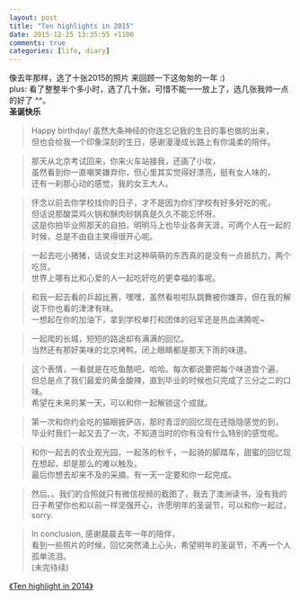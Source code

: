 ```yaml
---
layout: post
title: "Ten highlights in 2015"
date: 2015-12-25 13:35:55 +1100
comments: true
categories: [life, diary]
---
```


像去年那样，选了十张2015的照片 来回顾一下这匆匆的一年 :)      
plus: 看了整整半个多小时，选了几十张，可惜不能一一放上了，选几张我帅一点的好了 ^^。        
**圣诞快乐**<i class="fa fa-heart"></i>   

<!--more-->
   


> Happy birthday! 虽然大条神经的你连忘记我的生日的事也做的出来，    
但也会给我一个印象深刻的生日，感谢漫漫成长路上有你温柔的陪伴。    
<img class="lazy" style="max-height:400px"   
data-original="/images/blog/151225_ten_highlight_2015/1.jpg">   


> 那天从北京考试回来，你来火车站接我，还画了小妆，   
虽然看到你一直嘲笑嫌弃你，但心里其实觉得好漂亮，挺有女人味的，    
还有一刹那心动的感觉，我的女王大人。      
<img class="lazy" style="max-height:530px"  
data-original="/images/blog/151225_ten_highlight_2015/3.jpg">   


> 怀念以前去你学校找你的日子，才不是因为你们学校有好多好吃的呢，    
但话说那酸菜鸡火锅和酥肉砂锅真是久久不能忘怀呀。    
这是你拍毕业照那天的自拍，明明马上也毕业各奔天涯，可两个人在一起的时候，总是不由自主笑得很开心呢。  
<img class="lazy" style="max-height:400px"  
data-original="/images/blog/151225_ten_highlight_2015/4.JPG">   


> 一起去吃小猪猪，话说女生对这种萌萌的东西真的是没有一点抵抗力，两个吃货。   
世界上哪有比和心爱的人一起吃好吃的更幸福的事呢。   
<img class="lazy" style="max-height:530px"  
data-original="/images/blog/151225_ten_highlight_2015/5.JPG">   


> 和我一起去看的乒超比赛，嘿嘿，虽然看啦啦队跳舞被你嫌弃，但在我的解说下你也看的津津有味。    
一想起在你的加油下，拿到学校单打和团体的冠军还是热血沸腾呢~        
<img class="lazy" style="max-height:400px"  
data-original="/images/blog/151225_ten_highlight_2015/6.JPG">   


> 一起爬的长城，短短的路途却有满满的回忆。   
当然还有那好美味的北京烤鸭，闭上眼睛都是那天下雨的味道。    
<img class="lazy" style="max-height:400px"  
data-original="/images/blog/151225_ten_highlight_2015/7.JPG">   


> 这个表情，一看就是在吃鱼酷吧，哈哈。每次都说要把每个味道尝个遍，   
但总是点了我们最爱的黄金酸辣，直到毕业的时候也只完成了三分之二的口味。   
希望在未来的某一天，可以和你一起解锁这个成就。      
<img class="lazy" style="max-height:530px"  
data-original="/images/blog/151225_ten_highlight_2015/8.JPG">   


> 第一次和你约会吃的猫眼披萨店，那时青涩的回忆现在还隐隐感觉的到，   
毕业时我们一起又去了一次，不知道当时的你有没有什么特别的感觉呢。       
<img class="lazy" style="max-height:400px"  
data-original="/images/blog/151225_ten_highlight_2015/9.JPG">   


> 和你一起去的农业观光园，一起荡的秋千，一起骑的脚踏车，甜蜜的回忆现在想起，却是那么的难以触及。    
最后你想去却来不及的采摘，有一天一定要和你一起完成。   
<img class="lazy" style="max-height:530px"  
data-original="/images/blog/151225_ten_highlight_2015/11.JPG">   


> 然后。。我们的合照就只有微信视频的截图了，我去了澳洲读书，没有我的日子希望你也和以前一样坚强开心，许愿明年的圣诞节，可以和你一起过，sorry.     
<img class="lazy" style="max-height:600px"  
data-original="/images/blog/151225_ten_highlight_2015/10.PNG">   


> In conclusion, 感谢晨晨去年一年的陪伴，   
看到一些照片的时候，回忆突然涌上心头，希望明年的圣诞节，不再一个人孤单流泪。      
(未完待续)   


[《Ten highlight in 2014》](/blog/20150106/ten-highlights-in-2014/)



<audio autoplay="autopaly" >
  <source src="http://opetwnn9x.bkt.clouddn.com/luck.mp3" type="audio/mp3" />
</audio>


<style type="text/css">
	body {
		background-color: dark;
		margin: 0px;
		overflow: hidden;
	}
</style>

<script type="text/javascript" src="/lib/3dsnow/ThreeCanvas.js"></script>
<script type="text/javascript" src="/lib/3dsnow/Snow.js"></script>
<script>

	var SCREEN_WIDTH = window.innerWidth;
	var SCREEN_HEIGHT = window.innerHeight;

	var container;

	var particle;

	var camera;
	var scene;
	var renderer;

	var mouseX = 0;
	var mouseY = 0;

	var windowHalfX = window.innerWidth / 2;
	var windowHalfY = window.innerHeight / 2;
	
	var particles = []; 
	var particleImage = new Image();//THREE.ImageUtils.loadTexture( "img/ParticleSmoke.png" );
	particleImage.src = '/images/blog/151225_ten_highlight_2015/ParticleSmoke.png'; 



	function initsnow() {

		container = document.createElement('div');
		document.body.appendChild(container);

		camera = new THREE.PerspectiveCamera( 75, SCREEN_WIDTH / SCREEN_HEIGHT, 1, 10000 );
		camera.position.z = 1000;

		scene = new THREE.Scene();
		scene.add(camera);
			
		renderer = new THREE.CanvasRenderer();
		renderer.setSize(SCREEN_WIDTH, SCREEN_HEIGHT);
		var material = new THREE.ParticleBasicMaterial( { map: new THREE.Texture(particleImage) } );
			
		for (var i = 0; i < 500; i++) {

			particle = new Particle3D( material);
			particle.position.x = Math.random() * 2000 - 1000;
			particle.position.y = Math.random() * 2000 - 1000;
			particle.position.z = Math.random() * 2000 - 1000;
			particle.scale.x = particle.scale.y =  1;
			scene.add( particle );
			
			particles.push(particle); 
		}

		container.appendChild( renderer.domElement );


		document.addEventListener( 'mousemove', onDocumentMouseMove, false );
		// document.addEventListener( 'touchstart', onDocumentTouchStart, false );
		// document.addEventListener( 'touchmove', onDocumentTouchMove, false );
		
		setInterval( loop, 1000 / 60 );
		
	}
	
	function onDocumentMouseMove( event ) {

		mouseX = event.clientX - windowHalfX;
		mouseY = event.clientY - windowHalfY;
	}

	function onDocumentTouchStart( event ) {

		if ( event.touches.length == 1 ) {

			event.preventDefault();

			mouseX = event.touches[ 0 ].pageX - windowHalfX;
			mouseY = event.touches[ 0 ].pageY - windowHalfY;
		}
	}

	function onDocumentTouchMove( event ) {

		if ( event.touches.length == 1 ) {

			event.preventDefault();

			mouseX = event.touches[ 0 ].pageX - windowHalfX;
			mouseY = event.touches[ 0 ].pageY - windowHalfY;
		}
	}

	//

	function loop() {

	for(var i = 0; i<particles.length; i++)
		{

			var particle = particles[i]; 
			particle.updatePhysics(); 

			with(particle.position)
			{
				if(y<-1000) y+=2000; 
				if(x>1000) x-=2000; 
				else if(x<-1000) x+=2000; 
				if(z>1000) z-=2000; 
				else if(z<-1000) z+=2000; 
			}				
		}
	
		camera.position.x += ( mouseX - camera.position.x ) * 0.05;
		camera.position.y += ( - mouseY - camera.position.y ) * 0.05;
		camera.lookAt(scene.position); 

		renderer.render( scene, camera );

		
	}

</script>

<script>
window.onload = function() {
  initsnow();
  	$("canvas").css("position", "fixed");
  	$("canvas").css("top", "0px");
  	$("canvas").css("left", "0px");
};

function remove_can(){
    $("canvas").remove();
    $("#close_button").hide();
}
	

</script>

<i id="close_button" onclick="remove_can()" style="position:fixed;right:25px;top:25px;z-index: 1300;cursor:pointer" class="fa fa-times fa-4"></i>

